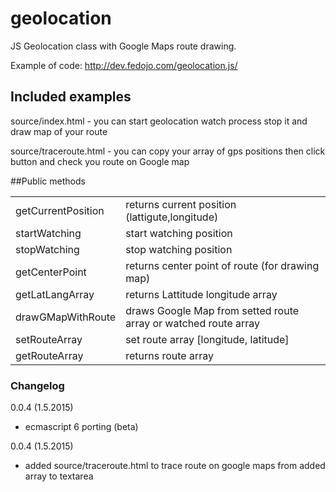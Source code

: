 # geolocation
JS Geolocation class with Google Maps route drawing. 


Example of code: http://dev.fedojo.com/geolocation.js/


## Included examples
source/index.html - you can start geolocation watch process stop it and draw map of your route

source/traceroute.html - you can copy your array of gps positions then click button and check you route on Google map

##Public methods
<table>
	<tr>
		<td>getCurrentPosition</td>
		<td>returns current position (lattigute,longitude)</td>
	</tr>
	<tr>
		<td>startWatching</td>
		<td>start watching position</td>
	</tr>
	<tr>
		<td>stopWatching</td>
		<td>stop watching position</td>
	</tr>
	<tr>
		<td>getCenterPoint</td>
		<td>returns center point of route (for drawing map)</td>
	</tr>
	<tr>
		<td>getLatLangArray</td>
		<td>returns Lattitude longitude array</td>
	</tr>
	<tr>
		<td>drawGMapWithRoute</td>
		<td>draws Google Map from setted route array or watched route array</td>
	</tr>
	<tr>
		<td>setRouteArray</td>
		<td>set route array [longitude, latitude]</td>
	</tr>
	<tr>
		<td>getRouteArray</td>
		<td>returns route array</td>
	</tr>
</table>


### Changelog


0.0.4 (1.5.2015)
- ecmascript 6 porting (beta)

0.0.4 (1.5.2015)
- added source/traceroute.html to trace route on google maps from added array to textarea